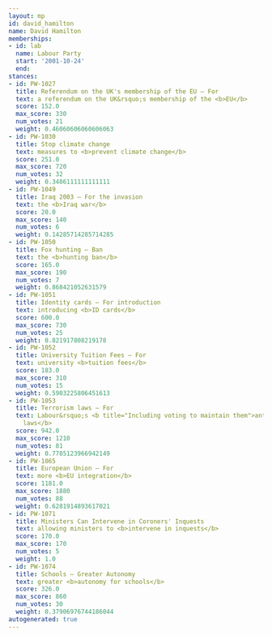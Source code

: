 ```yaml
---
layout: mp
id: david_hamilton
name: David Hamilton
memberships:
- id: lab
  name: Labour Party
  start: '2001-10-24'
  end: 
stances:
- id: PW-1027
  title: Referendum on the UK's membership of the EU — For
  text: a referendum on the UK&rsquo;s membership of the <b>EU</b>
  score: 152.0
  max_score: 330
  num_votes: 21
  weight: 0.46060606060606063
- id: PW-1030
  title: Stop climate change
  text: measures to <b>prevent climate change</b>
  score: 251.0
  max_score: 720
  num_votes: 32
  weight: 0.3486111111111111
- id: PW-1049
  title: Iraq 2003 — For the invasion
  text: the <b>Iraq war</b>
  score: 20.0
  max_score: 140
  num_votes: 6
  weight: 0.14285714285714285
- id: PW-1050
  title: Fox hunting — Ban
  text: the <b>hunting ban</b>
  score: 165.0
  max_score: 190
  num_votes: 7
  weight: 0.868421052631579
- id: PW-1051
  title: Identity cards — For introduction
  text: introducing <b>ID cards</b>
  score: 600.0
  max_score: 730
  num_votes: 25
  weight: 0.821917808219178
- id: PW-1052
  title: University Tuition Fees — For
  text: university <b>tuition fees</b>
  score: 183.0
  max_score: 310
  num_votes: 15
  weight: 0.5903225806451613
- id: PW-1053
  title: Terrorism laws — For
  text: Labour&rsquo;s <b title="Including voting to maintain them">anti-terrorism
    laws</b>
  score: 942.0
  max_score: 1210
  num_votes: 81
  weight: 0.7785123966942149
- id: PW-1065
  title: European Union — For
  text: more <b>EU integration</b>
  score: 1181.0
  max_score: 1880
  num_votes: 88
  weight: 0.6281914893617021
- id: PW-1071
  title: Ministers Can Intervene in Coroners' Inquests
  text: allowing ministers to <b>intervene in inquests</b>
  score: 170.0
  max_score: 170
  num_votes: 5
  weight: 1.0
- id: PW-1074
  title: Schools — Greater Autonomy
  text: greater <b>autonomy for schools</b>
  score: 326.0
  max_score: 860
  num_votes: 30
  weight: 0.37906976744186044
autogenerated: true
---
```

